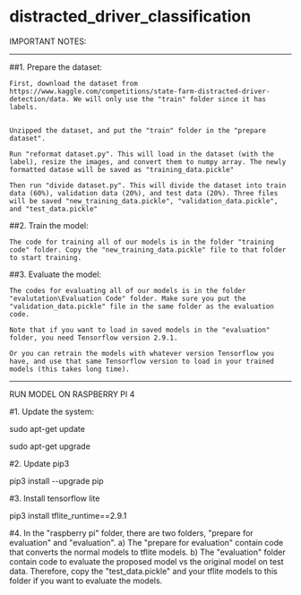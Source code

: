 # distracted_driver_classification

IMPORTANT NOTES:

----------------------------------------------------------------------------------------------------------------------------------
##1. Prepare the dataset:

	First, download the dataset from https://www.kaggle.com/competitions/state-farm-distracted-driver-detection/data. We will only use the "train" folder since it has labels.


	Unzipped the dataset, and put the "train" folder in the "prepare dataset".

	Run "reformat dataset.py". This will load in the dataset (with the label), resize the images, and convert them to numpy array. The newly formatted datase will be saved as "training_data.pickle"

	Then run "divide dataset.py". This will divide the dataset into train data (60%), validation data (20%), and test data (20%). Three files will be saved "new_training_data.pickle", "validation_data.pickle", and "test_data.pickle" 


##2. Train the model:

	The code for training all of our models is in the folder "training code" folder. Copy the "new_training_data.pickle" file to that folder to start training.

##3. Evaluate the model:
	
	The codes for evaluating all of our models is in the folder "evalutation\Evaluation Code" folder. Make sure you put the "validation_data.pickle" file in the same folder as the evaluation code.

	Note that if you want to load in saved models in the "evaluation" folder, you need Tensorflow version 2.9.1.

	Or you can retrain the models with whatever version Tensorflow you have, and use that same Tensorflow version to load in your trained models (this takes long time).

----------------------------------------------------------------------------------------------------------------------------------

RUN MODEL ON RASPBERRY PI 4

#1. Update the system:
   
   sudo apt-get update
   
   sudo apt-get upgrade
   
#2. Update pip3
   
   pip3 install --upgrade pip
   
#3. Install tensorflow lite
   
   pip3 install tflite_runtime==2.9.1

#4. In the "raspberry pi" folder, there are two folders, "prepare for evaluation" and "evaluation".
   a) The "prepare for evaluation" contain code that converts the normal models to tflite models.
   b) The "evaluation" folder contain code to evaluate the proposed model vs the original model on test data. Therefore, copy the "test_data.pickle" and your tflite models to this folder if you want to evaluate the models.
   
